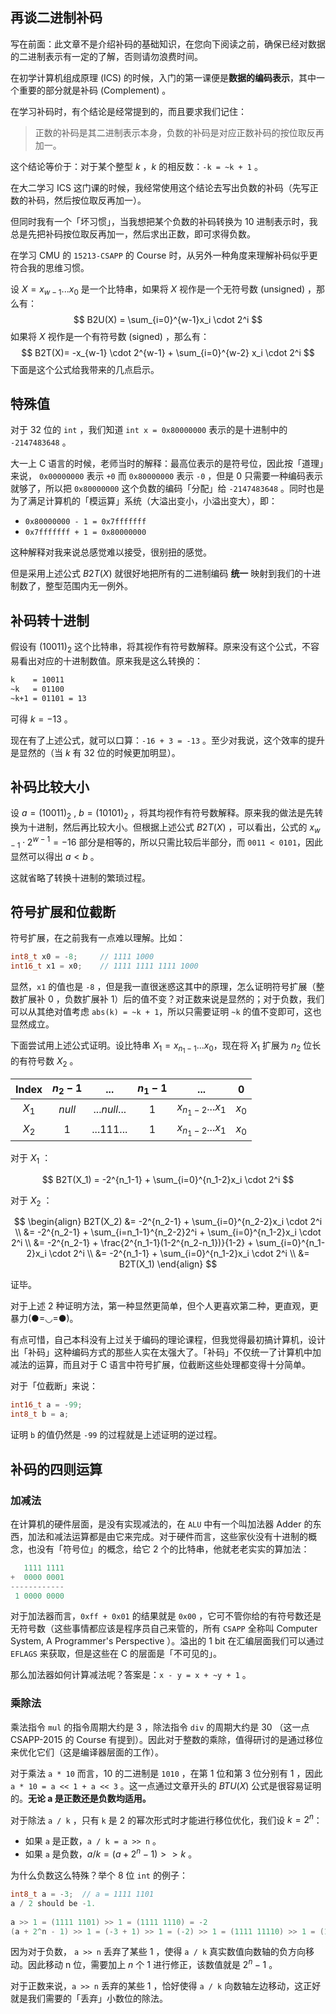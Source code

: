 ## 再谈二进制补码

写在前面：此文章不是介绍补码的基础知识，在您向下阅读之前，确保已经对数据的二进制表示有一定的了解，否则请勿浪费时间。

在初学计算机组成原理 (ICS) 的时候，入门的第一课便是**数据的编码表示**，其中一个重要的部分就是补码 (Complement) 。

在学习补码时，有个结论是经常提到的，而且要求我们记住：

> 正数的补码是其二进制表示本身，负数的补码是对应正数补码的按位取反再加一。

这个结论等价于：对于某个整型 $k$ ，$k$ 的相反数：`-k = ~k + 1` 。

在大二学习 ICS 这门课的时候，我经常使用这个结论去写出负数的补码（先写正数的补码，然后按位取反再加一）。

但同时我有一个「坏习惯」，当我想把某个负数的补码转换为 10 进制表示时，我总是先把补码按位取反再加一，然后求出正数，即可求得负数。

在学习 CMU 的 `15213-CSAPP` 的 Course 时，从另外一种角度来理解补码似乎更符合我的思维习惯。

设 $X=x_{w-1} ... {x_0}$ 是一个比特串，如果将 $X$ 视作是一个无符号数 (unsigned) ，那么有： 
$$
B2U(X) = \sum_{i=0}^{w-1}x_i \cdot 2^i
$$
如果将 $X$ 视作是一个有符号数 (signed) ，那么有：
$$
B2T(X)= -x_{w-1} \cdot 2^{w-1} + \sum_{i=0}^{w-2} x_i \cdot 2^i
$$
下面是这个公式给我带来的几点启示。

## 特殊值

对于 32 位的 `int` ，我们知道 `int x = 0x80000000` 表示的是十进制中的 `-2147483648` 。

大一上 C 语言的时候，老师当时的解释：最高位表示的是符号位，因此按「道理」来说， `0x00000000` 表示 `+0` 而 `0x80000000` 表示 `-0` ，但是 0 只需要一种编码表示就够了，所以把 `0x80000000` 这个负数的编码「分配」给 `-2147483648` 。同时也是为了满足计算机的「模运算」系统（大溢出变小，小溢出变大），即：

+ `0x80000000 - 1 = 0x7fffffff`
+ `0x7fffffff + 1 = 0x80000000`

这种解释对我来说总感觉难以接受，很别扭的感觉。

但是采用上述公式 $B2T(X)$ 就很好地把所有的二进制编码 **统一** 映射到我们的十进制数了，整型范围内无一例外。

## 补码转十进制

假设有 $(10011)_2$ 这个比特串，将其视作有符号数解释。原来没有这个公式，不容易看出对应的十进制数值。原来我是这么转换的：

```bash
k    = 10011
~k   = 01100
~k+1 = 01101 = 13
```

可得 $k=-13$ 。

现在有了上述公式，就可以口算：`-16 + 3 = -13` 。至少对我说，这个效率的提升是显然的（当 $k$ 有 32 位的时候更加明显）。



## 补码比较大小

设 $a=(10011)_{2}$ , $b=(10101)_{2}$ ，将其均视作有符号数解释。原来我的做法是先转换为十进制，然后再比较大小。但根据上述公式 $B2T(X)$ ，可以看出，公式的 $x_{w-1} \cdot 2^{w-1} = -16$ 部分是相等的，所以只需比较后半部分，而 `0011 < 0101`，因此显然可以得出 $a < b$ 。

这就省略了转换十进制的繁琐过程。



## 符号扩展和位截断

符号扩展，在之前我有一点难以理解。比如：

```c
int8_t x0 = -8;		// 1111 1000     
int16_t x1 = x0;	// 1111 1111 1111 1000
```

显然，`x1` 的值也是 `-8` ，但是我一直很迷惑这其中的原理，怎么证明符号扩展（整数扩展补 0 ，负数扩展补 1）后的值不变？对正数来说是显然的；对于负数，我们可以从其绝对值考虑 `abs(k) = ~k + 1`，所以只需要证明 `~k` 的值不变即可，这也显然成立。

下面尝试用上述公式证明。设比特串 $X_1 = x_{n_{1}-1} ... x_0$，现在将 $X_1$ 扩展为 $n_2$ 位长的有符号数 $X_2$ 。

| Index | $n_2 - 1$ |     ...      | $n_1 - 1$ |         ...         |   0   |
| :---: | :-------: | :----------: | :-------: | :-----------------: | :---: |
| $X_1$ |  $null$   | $...null...$ |    $1$    | $x_{n_1-2} ... x_1$ | $x_0$ |
| $X_2$ |    $1$    | $...111...$  |    $1$    | $x_{n_1-2} ... x_1$ | $x_0$ |


对于 $X_1$ ：

$$
B2T(X_1) = -2^{n_1-1} + \sum_{i=0}^{n_1-2}x_i \cdot 2^i
$$

对于 $X_2$ ：

$$
\begin{align}
B2T(X_2) &= -2^{n_2-1} + \sum_{i=0}^{n_2-2}x_i \cdot 2^i \\
&= -2^{n_2-1} + \sum_{i=n_1-1}^{n_2-2}2^i + \sum_{i=0}^{n_1-2}x_i \cdot 2^i \\
&= -2^{n_2-1} + \frac{2^{n_1-1}(1-2^{n_2-n_1})}{1-2} + \sum_{i=0}^{n_1-2}x_i \cdot 2^i \\
&= -2^{n_1-1} + \sum_{i=0}^{n_1-2}x_i \cdot 2^i \\
&= B2T(X_1)
\end{align}
$$

证毕。

对于上述 2 种证明方法，第一种显然更简单，但个人更喜欢第二种，更直观，更暴力(●=◡=●)。

有点可惜，自己本科没有上过关于编码的理论课程，但我觉得最初搞计算机，设计出「补码」这种编码方式的那些人实在太强大了。「补码」不仅统一了计算机中加减法的运算，而且对于 C 语言中符号扩展，位截断这些处理都变得十分简单。

对于「位截断」来说：

```c
int16_t a = -99;
int8_t b = a;
```

证明 `b` 的值仍然是 `-99` 的过程就是上述证明的逆过程。

## 补码的四则运算

### 加减法

在计算机的硬件层面，是没有实现减法的，在 `ALU` 中有一个叫加法器 Adder 的东西，加法和减法运算都是由它来完成。对于硬件而言，这些家伙没有十进制的概念，也没有「符号位」的概念，给它 2 个的比特串，他就老老实实的算加法：

```c
   1111 1111
+  0000 0001
------------
 1 0000 0000
```

对于加法器而言，`0xff + 0x01` 的结果就是 `0x00` ，它可不管你给的有符号数还是无符号数（这些事情都应该是程序员自己来管的，所有 `CSAPP` 全称叫 Computer System, A Programmer's Perspective ）。溢出的 1 bit 在汇编层面我们可以通过 `EFLAGS` 来获取，但是这些在 C 的层面是「不可见的」。

那么加法器如何计算减法呢？答案是：`x - y = x + ~y + 1` 。

### 乘除法

乘法指令 `mul` 的指令周期大约是 3 ，除法指令 `div` 的周期大约是 30 （这一点 CSAPP-2015 的 Course 有提到）。因此对于整数的乘除，值得研讨的是通过移位来优化它们（这是编译器层面的工作）。

对于乘法 `a * 10` 而言，10 的二进制是 `1010` ，在第 1 位和第 3 位分别有 1 ，因此 `a * 10 = a << 1 + a << 3` 。这一点通过文章开头的 $BTU(X)$ 公式是很容易证明的。**无论 a 是正数还是负数均适用。**

对于除法 `a / k` ，只有 `k` 是 2 的幂次形式时才能进行移位优化，我们设 $k = 2^n$：

+ 如果 `a` 是正数，`a / k = a >> n` 。
+ 如果 `a` 是负数，$a / k = (a+2^n-1)>>k$ 。

为什么负数这么特殊？举个 8 位 `int` 的例子：

```cpp
int8_t a = -3;  // a = 1111 1101 
a / 2 should be -1.
    
a >> 1 = (1111 1101) >> 1 = (1111 1110) = -2
(a + 2^n - 1) >> 1 = (-3 + 1) >> 1 = (-2) >> 1 = (1111 11110) >> 1 = (1111 1111) = -1
```

因为对于负数， `a >> n` 丢弃了某些 1 ，使得 `a / k` 真实数值向数轴的负方向移动。因此移动 n 位，需要加上 $n$ 个 1 进行修正，该数值就是 $2^n - 1$ 。

对于正数来说，`a >> n` 丢弃的某些 1 ，恰好使得 `a / k` 向数轴左边移动，这正好就是我们需要的「丢弃」小数位的除法。

